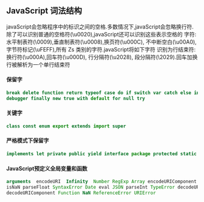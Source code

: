 ## JavaScript 词法结构

javaScript会忽略程序中的标识之间的空格.多数情况下,javaScript会忽略换行符.除了可以识别普通的空格符(\u0020),javaScript还可以识别这些表示空格的
字符:水平制表符(\0009),垂直制表符(\u0008),换页符(\u000C), 不中断空白(\u00A0),字节符标记(\uFEFF),所有 Zs 类别的字符.javaScript将如下字符
识别为行结束符:换行符(\u000A),回车符(\u000D), 行分隔符(\u2028), 段分隔符(\2029).回车加换行被解析为一个单行结束符

#### 保留字

```js
break delete function return typeof case do if switch var catch else in this void continue false instanceof throw while 
debugger finally new true with default for null try
```
#### 关键字

```js
class const enum export extends import super
```
#### 严格模式下保留字

```js
implements let private public yield interface package protected static arguments eval
```
#### JavaScript预定义全局变量和函数

```js
arguments  encodeURI  Infinity  Number RegExp Array encodeURIComponent isFinite Object String Boolean Error
isNaN parseFloat SyntaxError Date eval JSON parseInt TypeError decodeURI EvalError Math RangeError underfined
decodeURIComponent Function NaN ReferenceError URIError  
```

